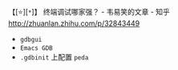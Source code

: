 
【[:star:][`*`]】 终端调试哪家强？ - 韦易笑的文章 - 知乎 http://zhuanlan.zhihu.com/p/32843449
- `gdbgui`
- `Emacs GDB`
- `.gdbinit` 上配置 `peda`
